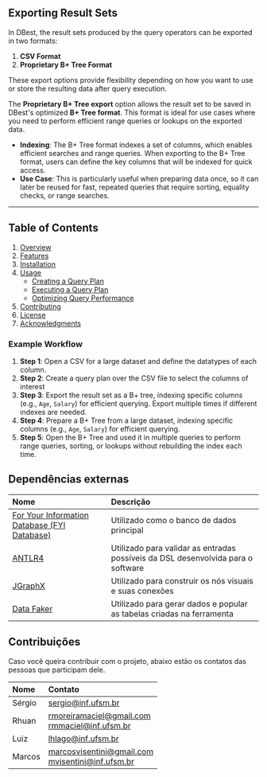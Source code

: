 
## Exporting Result Sets

In DBest, the result sets produced by the query operators can be exported in two formats:

1. **CSV Format**
2. **Proprietary B+ Tree Format**

These export options provide flexibility depending on how you want to use or store the resulting data after query execution.

The **Proprietary B+ Tree export** option allows the result set to be saved in DBest's optimized **B+ Tree format**. This format is ideal for use cases where you need to perform efficient range queries or lookups on the exported data.

- **Indexing**: The B+ Tree format indexes a set of columns, which enables efficient searches and range queries. When exporting to the B+ Tree format, users can define the key columns that will be indexed for quick access.
- **Use Case**: This is particularly useful when preparing data once, so it can later be reused for fast, repeated queries that require sorting, equality checks, or range searches.

---



## Table of Contents

1. [Overview](#overview)
2. [Features](#features)
3. [Installation](#installation)
4. [Usage](#usage)
   - [Creating a Query Plan](#creating-a-query-plan)
   - [Executing a Query Plan](#executing-a-query-plan)
   - [Optimizing Query Performance](#optimizing-query-performance)
5. [Contributing](#contributing)
6. [License](#license)
7. [Acknowledgments](#acknowledgments)



### Example Workflow
1. **Step 1**: Open a CSV for a large dataset and define the datatypes of each column.
2. **Step 2**: Create a query plan over the CSV file to select the columns of interest
3. **Step 3**: Export the result set as a B+ tree, indexing specific columns (e.g., `Age`, `Salary`) for efficient querying. Export multiple times if different indexes are needed.
1. **Step 4**: Prepare a B+ Tree from a large dataset, indexing specific columns (e.g., `Age`, `Salary`) for efficient querying.
2. **Step 5**: Open the B+ Tree and used it in multiple queries to perform range queries, sorting, or lookups without rebuilding the index each time.



## Dependências externas

| Nome                                                         | Descrição                                                                        |
| :----------------------------------------------------------- | :------------------------------------------------------------------------------- |
| [For Your Information Database (FYI Database)][fyi-database] | Utilizado como o banco de dados principal                                        |
| [ANTLR4][antlr4]                                             | Utilizado para validar as entradas possíveis da DSL desenvolvida para o software |
| [JGraphX][jgraphx]                                           | Utilizado para construir os nós visuais e suas conexões                          |
| [Data Faker][data-faker]                                     | Utilizado para gerar dados e popular as tabelas criadas na ferramenta            |




## Contribuições

Caso você queira contribuir com o projeto, abaixo estão os contatos das pessoas que participam dele.

| Nome   | Contato                                                                                           |
| :----- | :------------------------------------------------------------------------------------------------ |
| Sérgio | [sergio@inf.ufsm.br][email-inf-sergio]                                                            |
| Rhuan  | [rmoreiramaciel@gmail.com][email-pessoal-rhuan] <br> [rmmaciel@inf.ufsm.br][email-inf-rhuan]      |
| Luiz   | [lhlago@inf.ufsm.br][email-inf-luiz]                                                              |
| Marcos | [marcosvisentini@gmail.com][email-pessoal-marcos] <br> [mvisentini@inf.ufsm.br][email-inf-marcos] |

<!-- Links -->

[sgbd]:                 <https://pt.wikipedia.org/wiki/Sistema_de_gerenciamento_de_banco_de_dados> "Sistema Gerenciador de Banco de Dados"
[algebra-relacional]:   <https://pt.wikipedia.org/wiki/%C3%81lgebra_relacional>                    "Álgebra relacional"
[fyi-database]:         <https://github.com/crazynds/FyiDatabase-Java>                             "For Your Information Database (FYI Database)"
[antlr4]:               <https://github.com/antlr/antlr4>                                          "ANTLR4"
[jgraphx]:              <https://github.com/vlsi/jgraphx-publish>                                  "JGraphX"
[data-faker]:           <https://github.com/datafaker-net/datafaker>                               "Data Faker"
[email-inf-sergio]:     <mailto:sergio@inf.ufsm.br>                                                "E-mail da informática do Sérgio"
[email-pessoal-rhuan]:  <mailto:rmoreiramaciel@gmail.com>                                          "E-mail pessoal do Rhuan"
[email-inf-rhuan]:      <mailto:rmmaciel@inf.ufsm.br>                                              "E-mail da informática do Rhuan"
[email-inf-luiz]:       <mailto:lhlago@inf.ufsm.br>                                                "E-mail da informática do Luiz"
[email-pessoal-marcos]: <mailto:marcosvisentini@gmail.com>                                         "E-mail pessoal do Marcos"
[email-inf-marcos]:     <mailto:mvisentini@inf.ufsm.br>                                            "E-mail da informática do Marcos"
